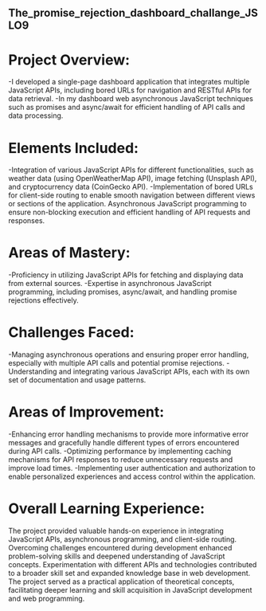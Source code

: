 ## The_promise_rejection_dashboard_challange_JSLO9
# Project Overview:
-I developed a single-page dashboard application that integrates multiple JavaScript APIs, including bored URLs for navigation and RESTful APIs for data retrieval.
-In my dashboard web asynchronous JavaScript techniques such as promises and async/await for efficient handling of API calls and data processing.
# Elements Included:
-Integration of various JavaScript APIs for different functionalities, such as weather data (using OpenWeatherMap API), image fetching (Unsplash API), and cryptocurrency data (CoinGecko API).
-Implementation of bored URLs for client-side routing to enable smooth navigation between different views or sections of the application.
Asynchronous JavaScript programming to ensure non-blocking execution and efficient handling of API requests and responses.
# Areas of Mastery:
-Proficiency in utilizing JavaScript APIs for fetching and displaying data from external sources.
-Expertise in asynchronous JavaScript programming, including promises, async/await, and handling promise rejections effectively.

# Challenges Faced:
-Managing asynchronous operations and ensuring proper error handling, especially with multiple API calls and potential promise rejections.
-Understanding and integrating various JavaScript APIs, each with its own set of documentation and usage patterns.

# Areas of Improvement:
-Enhancing error handling mechanisms to provide more informative error messages and gracefully handle different types of errors encountered during API calls.
-Optimizing performance by implementing caching mechanisms for API responses to reduce unnecessary requests and improve load times.
-Implementing user authentication and authorization to enable personalized experiences and access control within the application.

# Overall Learning Experience:

The project provided valuable hands-on experience in integrating JavaScript APIs, asynchronous programming, and client-side routing.
Overcoming challenges encountered during development enhanced problem-solving skills and deepened understanding of JavaScript concepts.
Experimentation with different APIs and technologies contributed to a broader skill set and expanded knowledge base in web development.
The project served as a practical application of theoretical concepts, facilitating deeper learning and skill acquisition in JavaScript development and web programming.
